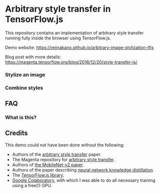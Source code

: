 # Arbitrary style transfer in TensorFlow.js

This repository contains an implementation of arbitrary style transfer running fully
inside the browser using TensorFlow.js.

Demo website: https://reiinakano.github.io/arbitrary-image-stylization-tfjs

Blog post with more details: https://magenta.tensorflow.org/blog/2018/12/20/style-transfer-js/

### Stylize an image


### Combine styles

## FAQ

### What is this?

## Credits

This demo could not have been done without the following:

* Authors of the [arbitrary style transfer](https://arxiv.org/abs/1705.06830) paper.
* The Magenta repository for [arbitrary style transfer](https://github.com/tensorflow/magenta/tree/master/magenta/models/arbitrary_image_stylization).
* Authors of [the MobileNet-v2 paper](https://arxiv.org/abs/1801.04381).
* Authors of the paper describing [neural network knowledge distillation](https://arxiv.org/abs/1503.02531).
* The [TensorFlow.js library](https://js.tensorflow.org).
* [Google Colaboratory](https://colab.research.google.com/), with which I was able 
to do all necessary training using a free(!) GPU.
